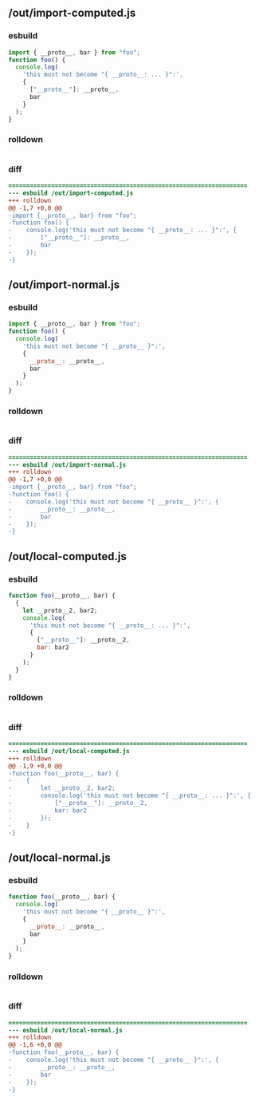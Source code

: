 ## /out/import-computed.js
### esbuild
```js
import { __proto__, bar } from "foo";
function foo() {
  console.log(
    'this must not become "{ __proto__: ... }":',
    {
      ["__proto__"]: __proto__,
      bar
    }
  );
}
```
### rolldown
```js

```
### diff
```diff
===================================================================
--- esbuild	/out/import-computed.js
+++ rolldown	
@@ -1,7 +0,0 @@
-import {__proto__, bar} from "foo";
-function foo() {
-    console.log('this must not become "{ __proto__: ... }":', {
-        ["__proto__"]: __proto__,
-        bar
-    });
-}

```
## /out/import-normal.js
### esbuild
```js
import { __proto__, bar } from "foo";
function foo() {
  console.log(
    'this must not become "{ __proto__ }":',
    {
      __proto__: __proto__,
      bar
    }
  );
}
```
### rolldown
```js

```
### diff
```diff
===================================================================
--- esbuild	/out/import-normal.js
+++ rolldown	
@@ -1,7 +0,0 @@
-import {__proto__, bar} from "foo";
-function foo() {
-    console.log('this must not become "{ __proto__ }":', {
-        __proto__: __proto__,
-        bar
-    });
-}

```
## /out/local-computed.js
### esbuild
```js
function foo(__proto__, bar) {
  {
    let __proto__2, bar2;
    console.log(
      'this must not become "{ __proto__: ... }":',
      {
        ["__proto__"]: __proto__2,
        bar: bar2
      }
    );
  }
}
```
### rolldown
```js

```
### diff
```diff
===================================================================
--- esbuild	/out/local-computed.js
+++ rolldown	
@@ -1,9 +0,0 @@
-function foo(__proto__, bar) {
-    {
-        let __proto__2, bar2;
-        console.log('this must not become "{ __proto__: ... }":', {
-            ["__proto__"]: __proto__2,
-            bar: bar2
-        });
-    }
-}

```
## /out/local-normal.js
### esbuild
```js
function foo(__proto__, bar) {
  console.log(
    'this must not become "{ __proto__ }":',
    {
      __proto__: __proto__,
      bar
    }
  );
}
```
### rolldown
```js

```
### diff
```diff
===================================================================
--- esbuild	/out/local-normal.js
+++ rolldown	
@@ -1,6 +0,0 @@
-function foo(__proto__, bar) {
-    console.log('this must not become "{ __proto__ }":', {
-        __proto__: __proto__,
-        bar
-    });
-}

```
